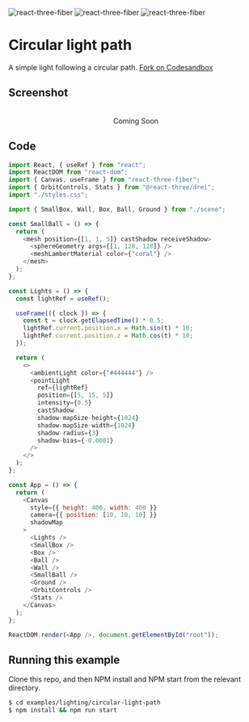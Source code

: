 ![react-three-fiber](https://img.shields.io/badge/dynamic/json?url=https://raw.githubusercontent.com/onion2k/r3f-by-example/develop/examples/lighting/circular-light-path/package.json&label=react-three-fiber&query=$.dependencies['react-three-fiber']&color=green) ![react-three-fiber](https://img.shields.io/badge/dynamic/json?url=https://raw.githubusercontent.com/onion2k/r3f-by-example/develop/examples/lighting/circular-light-path/package.json&label=three&query=$.dependencies['three']&color=green) ![react-three-fiber](https://img.shields.io/badge/dynamic/json?url=https://raw.githubusercontent.com/onion2k/r3f-by-example/develop/examples/lighting/circular-light-path/package.json&label=@react-three/drei&query=$.dependencies['@react-three/drei']&color=green)

# Circular light path

A simple light following a circular path. [Fork on Codesandbox](https://githubbox.com/onion2k/r3f-by-example/tree/develop/examples/lighting/circular-light-path)

## Screenshot
<div align="center">
  <br>
    Coming Soon
  <br>
</div>

## Code
```js
import React, { useRef } from "react";
import ReactDOM from "react-dom";
import { Canvas, useFrame } from "react-three-fiber";
import { OrbitControls, Stats } from "@react-three/drei";
import "./styles.css";

import { SmallBox, Wall, Box, Ball, Ground } from "./scene";

const SmallBall = () => {
  return (
    <mesh position={[1, 1, 5]} castShadow receiveShadow>
      <sphereGeometry args={[1, 128, 128]} />
      <meshLambertMaterial color={"coral"} />
    </mesh>
  );
};

const Lights = () => {
  const lightRef = useRef();

  useFrame(({ clock }) => {
    const t = clock.getElapsedTime() * 0.5;
    lightRef.current.position.x = Math.sin(t) * 10;
    lightRef.current.position.z = Math.cos(t) * 10;
  });

  return (
    <>
      <ambientLight color={"#444444"} />
      <pointLight
        ref={lightRef}
        position={[5, 15, 5]}
        intensity={0.5}
        castShadow
        shadow-mapSize-height={1024}
        shadow-mapSize-width={1024}
        shadow-radius={3}
        shadow-bias={-0.0001}
      />
    </>
  );
};

const App = () => {
  return (
    <Canvas
      style={{ height: 400, width: 400 }}
      camera={{ position: [10, 10, 10] }}
      shadowMap
    >
      <Lights />
      <SmallBox />
      <Box />
      <Ball />
      <Wall />
      <SmallBall />
      <Ground />
      <OrbitControls />
      <Stats />
    </Canvas>
  );
};

ReactDOM.render(<App />, document.getElementById("root"));

```

## Running this example

Clone this repo, and then NPM install and NPM start from the relevant directory.

```bash
$ cd examples/lighting/circular-light-path
$ npm install && npm run start
```